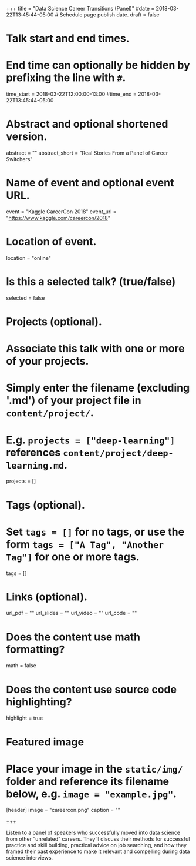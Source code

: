 +++
title = "Data Science Career Transitions (Panel)"
#date = 2018-03-22T13:45:44-05:00  # Schedule page publish date.
draft = false

# Talk start and end times.
#   End time can optionally be hidden by prefixing the line with `#`.
time_start = 2018-03-22T12:00:00-13:00
#time_end = 2018-03-22T13:45:44-05:00

# Abstract and optional shortened version.
abstract = ""
abstract_short = "Real Stories From a Panel of Career Switchers"

# Name of event and optional event URL.
event = "Kaggle CareerCon 2018"
event_url = "https://www.kaggle.com/careercon/2018"

# Location of event.
location = "online"

# Is this a selected talk? (true/false)
selected = false

# Projects (optional).
#   Associate this talk with one or more of your projects.
#   Simply enter the filename (excluding '.md') of your project file in `content/project/`.
#   E.g. `projects = ["deep-learning"]` references `content/project/deep-learning.md`.
projects = []

# Tags (optional).
#   Set `tags = []` for no tags, or use the form `tags = ["A Tag", "Another Tag"]` for one or more tags.
tags = []

# Links (optional).
url_pdf = ""
url_slides = ""
url_video = ""
url_code = ""

# Does the content use math formatting?
math = false

# Does the content use source code highlighting?
highlight = true

# Featured image
# Place your image in the `static/img/` folder and reference its filename below, e.g. `image = "example.jpg"`.
[header]
image = "careercon.png"
caption = ""

+++


Listen to a panel of speakers who successfully moved into data science from other “unrelated” careers. They’ll discuss their methods for successful practice and skill building, practical advice on job searching, and how they framed their past experience to make it relevant and compelling during data science interviews.